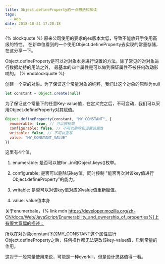 ```yaml
---
title: Object.defineProperty的一点想法和解读
tags:
  - Web
date: 2018-10-31 17:20:18
---
```


{% blockquote %}
原来公司使用的要求的es版本太低，导致不能放开手使用高级的特性。
在新单位看到的一个使用Object.defineProperty去实现的常量存储，在这分享一下。

Object.defineProperty是可以对对象本身进行设置的方法。除了常见的对对象进行数据劫持的用法之外，
最基本的四个属性是可以做到保证属性不被任何改动影响的。
{% endblockquote %}

创建一个空的对象。为了保证这个常量对象的纯粹，我们让这个对象的原型为null


``` Javascript
let constant = Object.create(null)
```

为了保证这个常量下的任意Key-value值，在定义完之后，不可变动，我们可以采用Object.defineProperty对其赋值。

```Javascript
Object.defineProperty(constant, "MY_CONSTANT", {
  enumerable: true, // 可以被枚举
  configurable: false, // 不可以删除和设置该属性
  writable: false, // 不可以重写
  value: "MY_CONSTANT_VALUE"
})
```
这里有4个值，
1. enumerable: 是否可以被for...in和Object.keys()枚举。

2. configurable: 是否可以删除该key值，同时控制 "能否再次对该key值进行Object.defineProperty"的能力。

3. writable: 是否可以对该key值对应的value值重新赋值。 

4. value: value值本身

关于enumerbale，{% link mdn https://developer.mozilla.org/zh-CN/docs/Web/JavaScript/Enumerability_and_ownership_of_properties%}上有很大篇幅的描述：

所以在对对象constant下的MY_CONSTANT这个属性进行Object.defineProperty之后，任何操作都无法更改该key-value值，启到常量的作用。

这对于一般常量使用来说，可能是一种overkill，但是设计思路值得一看。
   
